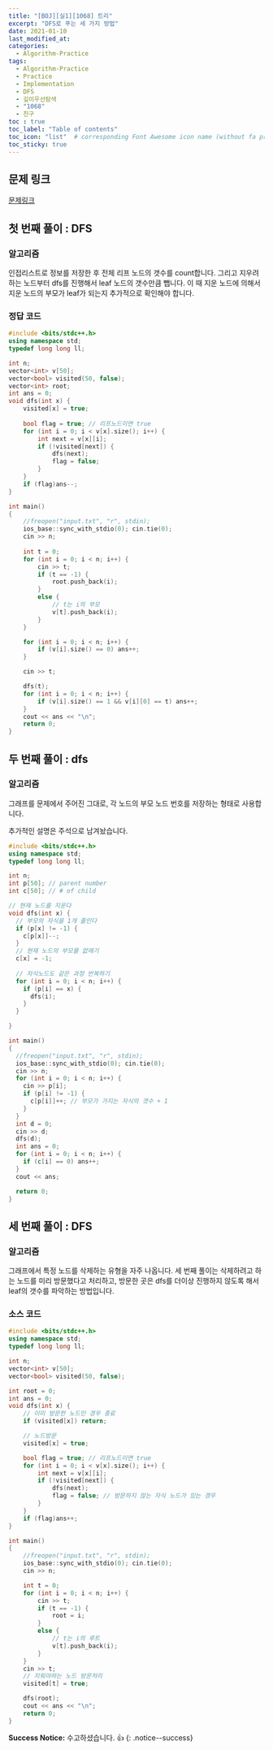 ```yaml
---
title: "[BOJ][실1][1068] 트리"
excerpt: "DFS로 푸는 세 가지 방법"
date: 2021-01-10
last_modified_at:
categories:
  - Algorithm-Practice
tags:
  - Algorithm-Practice
  - Practice
  - Implementation
  - DFS
  - 깊이우선탐색
  - "1068"
  - 친구
toc : true
toc_label: "Table of contents"
toc_icon: "list"  # corresponding Font Awesome icon name (without fa prefix)
toc_sticky: true
---
```


## 문제 링크

[문제링크](boj.kr/1068)  

## 첫 번째 풀이 : DFS

### 알고리즘

인접리스트로 정보를 저장한 후 전체 리프 노드의 갯수를 count합니다. 그리고 지우려하는 노드부터 dfs를 진행해서 leaf 노드의 갯수만큼 뺍니다. 이 때 지운 노드에 의해서 지운 노드의 부모가 leaf가 되는지 추가적으로 확인해야 합니다.  

### 정답 코드

```cpp
#include <bits/stdc++.h>
using namespace std;
typedef long long ll;

int n;
vector<int> v[50];
vector<bool> visited(50, false);
vector<int> root;
int ans = 0;
void dfs(int x) {
	visited[x] = true;
	
	bool flag = true; // 리프노드이면 true
	for (int i = 0; i < v[x].size(); i++) {
		int next = v[x][i];
		if (!visited[next]) {
			dfs(next);
			flag = false;
		}
	}
	if (flag)ans--;
}

int main()
{
	//freopen("input.txt", "r", stdin);
	ios_base::sync_with_stdio(0); cin.tie(0);
	cin >> n;
	
	int t = 0;
	for (int i = 0; i < n; i++) {
		cin >> t;
		if (t == -1) {
			root.push_back(i);
		}
		else {
			// t는 i의 부모
			v[t].push_back(i);
		}
	}

	for (int i = 0; i < n; i++) {
		if (v[i].size() == 0) ans++;
	}

	cin >> t;

	dfs(t);
	for (int i = 0; i < n; i++) {
		if (v[i].size() == 1 && v[i][0] == t) ans++;
	}
	cout << ans << "\n";
	return 0;
}
```

## 두 번째 풀이 : dfs

### 알고리즘

그래프를 문제에서 주어진 그대로, 각 노드의 부모 노드 번호를 저장하는 형태로 사용합니다.  

추가적인 설명은 주석으로 남겨놨습니다.  

```cpp
#include <bits/stdc++.h>
using namespace std;
typedef long long ll;

int n;
int p[50]; // parent number
int c[50]; // # of child

// 현재 노드를 지운다
void dfs(int x) {
  // 부모의 자식을 1개 줄인다
  if (p[x] != -1) {
    c[p[x]]--;
  }
  // 현재 노드의 부모를 없애기
  c[x] = -1;
  
  // 자식노드도 같은 과정 반복하기
  for (int i = 0; i < n; i++) {
    if (p[i] == x) {
      dfs(i);
    }
  }

}

int main()
{
  //freopen("input.txt", "r", stdin);
  ios_base::sync_with_stdio(0); cin.tie(0);
  cin >> n;
  for (int i = 0; i < n; i++) {
    cin >> p[i];
    if (p[i] != -1) {
      c[p[i]]++; // 부모가 가지는 자식의 갯수 + 1
    }
  }
  int d = 0;
  cin >> d;
  dfs(d);
  int ans = 0;
  for (int i = 0; i < n; i++) {
    if (c[i] == 0) ans++;
  }
  cout << ans;

  return 0;
}
```


## 세 번째 풀이 : DFS

### 알고리즘

그래프에서 특정 노드를 삭제하는 유형을 자주 나옵니다. 세 번째 풀이는 삭제하려고 하는 노드를 미리 방문했다고 처리하고, 방문한 곳은 dfs를 더이상 진행하지 않도록 해서 leaf의 갯수를 파악하는 방법입니다.  

### 소스 코드

```cpp
#include <bits/stdc++.h>
using namespace std;
typedef long long ll;

int n;
vector<int> v[50];
vector<bool> visited(50, false);

int root = 0;
int ans = 0;
void dfs(int x) {
	// 이미 방문한 노드인 경우 종료
	if (visited[x]) return;

	// 노드방문
	visited[x] = true;

	bool flag = true; // 리프노드이면 true
	for (int i = 0; i < v[x].size(); i++) {
		int next = v[x][i];
		if (!visited[next]) {
			dfs(next);
			flag = false; // 방문하지 않는 자식 노드가 있는 경우
		}
	}
	if (flag)ans++;
}

int main()
{
	//freopen("input.txt", "r", stdin);
	ios_base::sync_with_stdio(0); cin.tie(0);
	cin >> n;

	int t = 0;
	for (int i = 0; i < n; i++) {
		cin >> t;
		if (t == -1) {
			root = i;
		}
		else {
			// t는 i의 루트
			v[t].push_back(i);
		}
	}
	cin >> t;
	// 지워야하는 노드 방문처리
	visited[t] = true;

	dfs(root);
	cout << ans << "\n";
	return 0;
}
```

**Success Notice:**
수고하셨습니다. :+1:
{: .notice--success}


